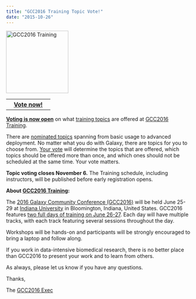 ```yaml
---
title: "GCC2016 Training Topic Vote!"
date: "2015-10-26"
---
```

<div class='right'>
<a href='/src/events/gcc2016/training/index.md'><img src="/src/events/gcc2016/GCC2016TrainingLogo400.png" alt="GCC2016 Training" width="170" /></a><br />
<table>
  <tr>
    <th> &nbsp;&nbsp; <a href='http://bit.ly/gcc2016vote'>Vote now!</a> &nbsp;&nbsp; </th>
  </tr>
</table>

</div>

**[Voting is now open](http://bit.ly/gcc2016vote)** on what [training topics](/src/events/gcc2016/training/index.md) are offered at [GCC2016 Training](/src/events/gcc2016/training/index.md).

There are [nominated topics](/src/events/gcc2016/training/index.md) spanning from basic usage to advanced deployment.  No matter what you do with Galaxy, there are topics for you to choose from.  [Your vote](http://bit.ly/gcc2016vote) will determine the topics that are offered, which topics should be offered more than once,  and which ones should not be scheduled at the same time.  Your vote matters. 

**Topic voting closes November 6.** The Training schedule, including instructors, will be published before early registration opens.

**About [GCC2016 Training](/src/events/gcc2016/training/index.md):**

The [2016 Galaxy Community Conference (GCC2016)](/src/events/gcc2016/index.md) will be held June 25-29 at [Indiana University](http://indiana.edu) in Bloomington, Indiana, United States. GCC2016 features [two full days of training on June 26-27](/src/events/gcc2016/training/index.md).  Each day will have multiple tracks, with each track featuring several sessions throughout the day.

Workshops will be hands-on and participants will be strongly encouraged to bring a laptop and follow along.

If you work in data-intensive biomedical research, there is no better place than GCC2016 to present your work and to learn from others.

As always, please let us know if you have any questions.

Thanks,

The [GCC2016 Exec](https://gcc2016.iu.edu/Oorganizers)
